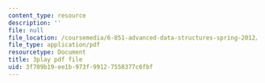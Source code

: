 ```yaml
---
content_type: resource
description: ''
file: null
file_location: /coursemedia/6-851-advanced-data-structures-spring-2012/3f709b19ee1b973f99127558377c6fbf_bY8f4DSkQ6M.pdf
file_type: application/pdf
resourcetype: Document
title: 3play pdf file
uid: 3f709b19-ee1b-973f-9912-7558377c6fbf
---
```

